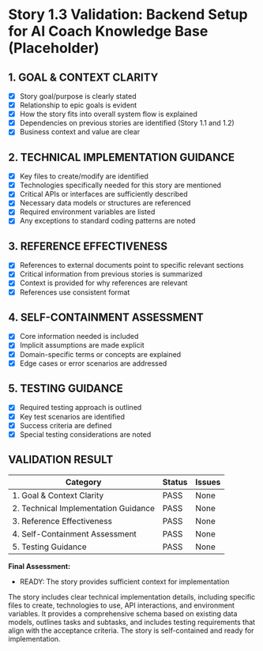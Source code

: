 # Story 1.3 Validation: Backend Setup for AI Coach Knowledge Base (Placeholder)

## 1. GOAL & CONTEXT CLARITY

- [x] Story goal/purpose is clearly stated
- [x] Relationship to epic goals is evident
- [x] How the story fits into overall system flow is explained
- [x] Dependencies on previous stories are identified (Story 1.1 and 1.2)
- [x] Business context and value are clear

## 2. TECHNICAL IMPLEMENTATION GUIDANCE

- [x] Key files to create/modify are identified
- [x] Technologies specifically needed for this story are mentioned
- [x] Critical APIs or interfaces are sufficiently described
- [x] Necessary data models or structures are referenced
- [x] Required environment variables are listed
- [x] Any exceptions to standard coding patterns are noted

## 3. REFERENCE EFFECTIVENESS

- [x] References to external documents point to specific relevant sections
- [x] Critical information from previous stories is summarized
- [x] Context is provided for why references are relevant
- [x] References use consistent format

## 4. SELF-CONTAINMENT ASSESSMENT

- [x] Core information needed is included
- [x] Implicit assumptions are made explicit
- [x] Domain-specific terms or concepts are explained
- [x] Edge cases or error scenarios are addressed

## 5. TESTING GUIDANCE

- [x] Required testing approach is outlined
- [x] Key test scenarios are identified
- [x] Success criteria are defined
- [x] Special testing considerations are noted

## VALIDATION RESULT

| Category                             | Status | Issues |
| ------------------------------------ | ------ | ------ |
| 1. Goal & Context Clarity            | PASS   | None   |
| 2. Technical Implementation Guidance | PASS   | None   |
| 3. Reference Effectiveness           | PASS   | None   |
| 4. Self-Containment Assessment       | PASS   | None   |
| 5. Testing Guidance                  | PASS   | None   |

**Final Assessment:**

- READY: The story provides sufficient context for implementation

The story includes clear technical implementation details, including specific files to create, technologies to use, API interactions, and environment variables. It provides a comprehensive schema based on existing data models, outlines tasks and subtasks, and includes testing requirements that align with the acceptance criteria. The story is self-contained and ready for implementation. 